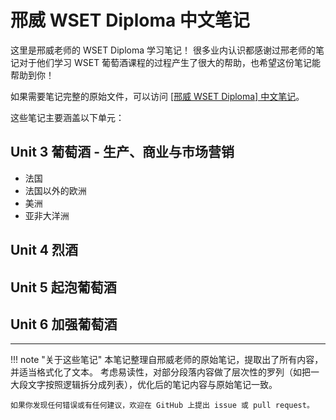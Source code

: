 # 邢威 WSET Diploma 中文笔记

这里是邢威老师的 WSET Diploma 学习笔记！
很多业内认识都感谢过邢老师的笔记对于他们学习 WSET 葡萄酒课程的过程产生了很大的帮助，也希望这份笔记能帮助到你！

如果需要笔记完整的原始文件，可以访问 [[邢威 WSET Diploma] 中文笔记](https://github.com/Aithosa/xingwei-wset-diploma-notes/tree/main/original)。

这些笔记主要涵盖以下单元：

## Unit 3 葡萄酒 - 生产、商业与市场营销

- 法国
- 法国以外的欧洲
- 美洲
- 亚非大洋洲

## Unit 4 烈酒

## Unit 5 起泡葡萄酒

## Unit 6 加强葡萄酒

---

!!! note "关于这些笔记"
    本笔记整理自邢威老师的原始笔记，提取出了所有内容，并适当格式化了文本。
    考虑易读性，对部分段落内容做了层次性的罗列（如把一大段文字按照逻辑拆分成列表），优化后的笔记内容与原始笔记一致。

    如果你发现任何错误或有任何建议，欢迎在 GitHub 上提出 issue 或 pull request。
